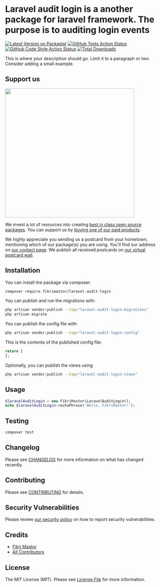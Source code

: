 # Laravel audit login is a another package for laravel framework. The purpose is to auditing login events

[![Latest Version on Packagist](https://img.shields.io/packagist/v/fikrimastor/laravel-audit-login.svg?style=flat-square)](https://packagist.org/packages/fikrimastor/laravel-audit-login)
[![GitHub Tests Action Status](https://img.shields.io/github/actions/workflow/status/fikrimastor/laravel-audit-login/run-tests.yml?branch=main&label=tests&style=flat-square)](https://github.com/fikrimastor/laravel-audit-login/actions?query=workflow%3Arun-tests+branch%3Amain)
[![GitHub Code Style Action Status](https://img.shields.io/github/actions/workflow/status/fikrimastor/laravel-audit-login/fix-php-code-style-issues.yml?branch=main&label=code%20style&style=flat-square)](https://github.com/fikrimastor/laravel-audit-login/actions?query=workflow%3A"Fix+PHP+code+style+issues"+branch%3Amain)
[![Total Downloads](https://img.shields.io/packagist/dt/fikrimastor/laravel-audit-login.svg?style=flat-square)](https://packagist.org/packages/fikrimastor/laravel-audit-login)

This is where your description should go. Limit it to a paragraph or two. Consider adding a small example.

## Support us

[<img src="https://github-ads.s3.eu-central-1.amazonaws.com/laravel-audit-login.jpg?t=1" width="419px" />](https://spatie.be/github-ad-click/laravel-audit-login)

We invest a lot of resources into creating [best in class open source packages](https://spatie.be/open-source). You can support us by [buying one of our paid products](https://spatie.be/open-source/support-us).

We highly appreciate you sending us a postcard from your hometown, mentioning which of our package(s) you are using. You'll find our address on [our contact page](https://spatie.be/about-us). We publish all received postcards on [our virtual postcard wall](https://spatie.be/open-source/postcards).

## Installation

You can install the package via composer:

```bash
composer require fikrimastor/laravel-audit-login
```

You can publish and run the migrations with:

```bash
php artisan vendor:publish --tag="laravel-audit-login-migrations"
php artisan migrate
```

You can publish the config file with:

```bash
php artisan vendor:publish --tag="laravel-audit-login-config"
```

This is the contents of the published config file:

```php
return [
];
```

Optionally, you can publish the views using

```bash
php artisan vendor:publish --tag="laravel-audit-login-views"
```

## Usage

```php
$laravelAuditLogin = new FikriMastor\LaravelAuditLogin();
echo $laravelAuditLogin->echoPhrase('Hello, FikriMastor!');
```

## Testing

```bash
composer test
```

## Changelog

Please see [CHANGELOG](CHANGELOG.md) for more information on what has changed recently.

## Contributing

Please see [CONTRIBUTING](CONTRIBUTING.md) for details.

## Security Vulnerabilities

Please review [our security policy](../../security/policy) on how to report security vulnerabilities.

## Credits

- [Fikri Mastor](https://github.com/fikrimastor)
- [All Contributors](../../contributors)

## License

The MIT License (MIT). Please see [License File](LICENSE.md) for more information.
